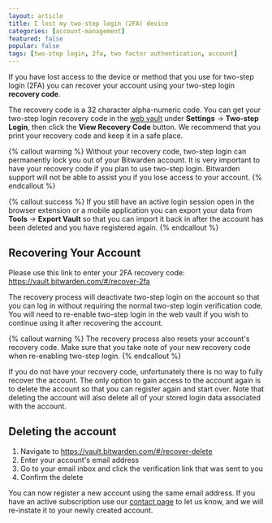 ```yaml
---
layout: article
title: I lost my two-step login (2FA) device
categories: [account-management]
featured: false
popular: false
tags: [two-step login, 2fa, two factor authentication, account]
---
```


If you have lost access to the device or method that you use for two-step login (2FA) you can recover your account using your two-step login **recovery code**.

The recovery code is a 32 character alpha-numeric code. You can get your two-step login recovery code in the [web vault](https://vault.bitwarden.com) under **Settings** &rarr; **Two-step Login**, then click the **View Recovery Code** button. We recommend that you print your recovery code and keep it in a safe place.

{% callout warning %}
Without your recovery code, two-step login can permanently lock you out of your Bitwarden account. It is very important to have your recovery code if you plan to use two-step login. Bitwarden support will not be able to assist you if you lose access to your account.
{% endcallout %}

{% callout success %}
If you still have an active login session open in the browser extension or a mobile application you can export your data from **Tools** &rarr; **Export Vault** so that you can import it back in after the account has been deleted and you have registered again.
{% endcallout %}

## Recovering Your Account

Please use this link to enter your 2FA recovery code: <https://vault.bitwarden.com/#/recover-2fa>

The recovery process will deactivate two-step login on the account so that you can log in without requiring the normal two-step login verification code. You will need to re-enable two-step login in the web vault if you wish to continue using it after recovering the account.

{% callout warning %}
The recovery process also resets your account's recovery code. Make sure that you take note of your new recovery code when re-enabling two-step login.
{% endcallout %}

If you do not have your recovery code, unfortunately there is no way to fully recover the account. The only option to gain access to the account again is to delete the account so that you can register again and start over. Note that deleting the account will also delete all of your stored login data associated with the account.

## Deleting the account

1. Navigate to <https://vault.bitwarden.com/#/recover-delete>
2. Enter your account's email address
3. Go to your email inbox and click the verification link that was sent to you
4. Confirm the delete

You can now register a new account using the same email address. If you have an active subscription use our [contact page](https://bitwarden.com/contact/) to let us know, and we will re-instate it to your newly created account.
